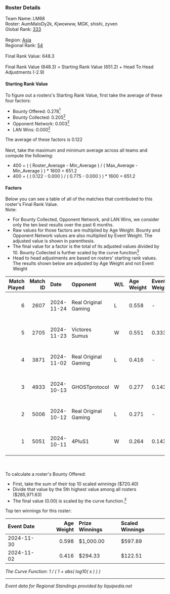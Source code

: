 ### Roster Details<br />
Team Name: LM68<br />
Roster: AumMaloDy2k, Kjwowww, MGK, shishi, zyven<br />
Global Rank: [333](../../standings_global_2025_02_28.md)<br />
<br />
Region: [Asia]( ../../standings_asia_2025_02_28.md)<br />
Regional Rank: [54]( ../../standings_asia_2025_02_28.md)<br />
<br />
Final Rank Value:  648.3<br />
<br />
Final Rank Value (648.3) = Starting Rank Value (651.2) + Head To Head Adjustments (-2.9)<br />

#### Starting Rank Value<br />
To figure out a rosters's Starting Rank Value, first take the average of these four factors:<br />
- Bounty Offered: 0.278[<sup>1</sup>](#table2)
- Bounty Collected: 0.205[<sup>2</sup>](#table1)
- Opponent Network: 0.003[<sup>2</sup>](#table1)
- LAN Wins: 0.000[<sup>2</sup>](#table1)

The average of these factors is 0.122<br />
<br />
Next, take the maximum and minimum average across all teams and compute the following:<br />
- 400 + ( ( Roster_Average - Min_Average ) / ( Max_Average - Min_Average ) ) * 1600 = 651.2
- 400 + ( ( 0.122 - 0.000 ) / ( 0.775 - 0.000 ) ) * 1600 = 651.2


#### Factors<br />
Below you can see a table of all of the matches that contributed to this roster's Final Rank Value.<br />
Note:<br />

- For Bounty Collected, Opponent Network, and LAN Wins, we consider only the ten best results over the past 6 months.
- Raw values for those factors are multiplied by Age Weight. Bounty and Opponent Network values are also multiplied by Event Weight. The adjusted value is shown in parenthesis.
- The final value for a factor is the total of its adjusted values divided by 10. Bounty Collected is further scaled by the curve function[<sup>3</sup>](#curveFunction)
- Head to head adjustments are based on rosters' starting rank values. The results shown below are adjusted by Age Weight and not Event Weight
<span id="table1"></span><br />


| Match Played | Match ID | Date       | Opponent             | W/L | Age Weight | Event Weight | Bounty Collected | Opponent Network | LAN Wins  | H2H Adj. | Roster                                    |
| -: | -: | :- | :- | :- | :- | :- | :- | :- | :- | -: | :- |
|            6 |     2607 | 2024-11-24 | Real Original Gaming | L   | 0.558      | -            | -                | -                | -         |    -7.23 | AumMaloDy2k, Kjwowww, MGK, shishi, zyven  |
|            5 |     2705 | 2024-11-23 | Victores Sumus       | W   | 0.551      | 0.333        | 0.007 (0.001)    | 0.169 (0.031)    | 0 (0.000) |    10.15 | AumMaloDy2k, Kjwowww, MGK, shishi, zyven  |
|            4 |     3871 | 2024-11-02 | Real Original Gaming | L   | 0.416      | -            | -                | -                | -         |    -5.52 | Alot, AumMaloDy2k, Kjwowww, shishi, zyven |
|            3 |     4933 | 2024-10-13 | GHOSTprotocol        | W   | 0.277      | 0.143        | 0.000 (0.000)    | 0.013 (0.001)    | 0 (0.000) |     1.75 | Alot, AumMaloDy2k, Kjwowww, shishi, zyven |
|            2 |     5006 | 2024-10-12 | Real Original Gaming | L   | 0.271      | -            | -                | -                | -         |    -3.68 | Alot, AumMaloDy2k, Kjwowww, shishi, zyven |
|            1 |     5051 | 2024-10-11 | 4PluS1               | W   | 0.264      | 0.143        | 0.000 (0.000)    | 0.000 (0.000)    | 0 (0.000) |     1.63 | Alot, AumMaloDy2k, Kjwowww, shishi, zyven |

<br />
<span id="table2"></span><br />
To calculate a roster's Bounty Offered:<br />

- First, take the sum of their top 10 scaled winnings ($720.40)
- Divide that value by the 5th highest value among all rosters ($285,971.63)
- The final value (0.00) is scaled by the curve function.[<sup>3</sup>](#curveFunction)

Top ten winnings for this roster:<br />

| Event Date | Age Weight | Prize Winnings | Scaled Winnings |
| :- | -: | :- | :- |
| 2024-11-30 |      0.598 | $1,000.00      | $597.89         |
| 2024-11-02 |      0.416 | $294.33        | $122.51         |


<span id="curveFunction"></span>_The Curve Function: 1 / ( 1 + abs( log10( x ) ) )_<br />

---
_Event data for Regional Standings provided by liquipedia.net_<br />
